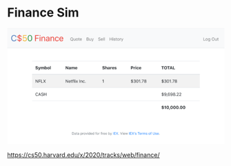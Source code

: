 # Finance Sim

![CS50 Finance Website](finance.png)

https://cs50.harvard.edu/x/2020/tracks/web/finance/
